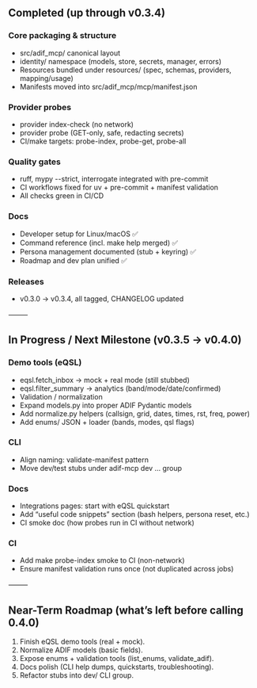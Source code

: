 ## Completed (up through v0.3.4)

### Core packaging & structure
- src/adif_mcp/ canonical layout
- identity/ namespace (models, store, secrets, manager, errors)
- Resources bundled under resources/ (spec, schemas, providers, mapping/usage)
- Manifests moved into src/adif_mcp/mcp/manifest.json

### Provider probes
- provider index-check (no network)
- provider probe (GET-only, safe, redacting secrets)
- CI/make targets: probe-index, probe-get, probe-all
### Quality gates
- ruff, mypy --strict, interrogate integrated with pre-commit
- CI workflows fixed for uv + pre-commit + manifest validation
- All checks green in CI/CD

### Docs
- Developer setup for Linux/macOS ✅
- Command reference (incl. make help merged) ✅
- Persona management documented (stub + keyring) ✅
- Roadmap and dev plan unified ✅

### Releases
- v0.3.0 → v0.3.4, all tagged, CHANGELOG updated

⸻

## In Progress / Next Milestone (v0.3.5 → v0.4.0)

### Demo tools (eQSL)
- eqsl.fetch_inbox → mock + real mode (still stubbed)
- eqsl.filter_summary → analytics (band/mode/date/confirmed)
- Validation / normalization
- Expand models.py into proper ADIF Pydantic models
- Add normalize.py helpers (callsign, grid, dates, times, rst, freq, power)
- Add enums/ JSON + loader (bands, modes, qsl flags)

### CLI
- Align naming: validate-manifest pattern
- Move dev/test stubs under adif-mcp dev … group

### Docs
- Integrations pages: start with eQSL quickstart
- Add “useful code snippets” section (bash helpers, persona reset, etc.)
- CI smoke doc (how probes run in CI without network)

### CI
- Add make probe-index smoke to CI (non-network)
- Ensure manifest validation runs once (not duplicated across jobs)

⸻

## Near-Term Roadmap (what’s left before calling 0.4.0)
1. Finish eQSL demo tools (real + mock).
2. Normalize ADIF models (basic fields).
3. Expose enums + validation tools (list_enums, validate_adif).
4. Docs polish (CLI help dumps, quickstarts, troubleshooting).
5. Refactor stubs into dev/ CLI group.
